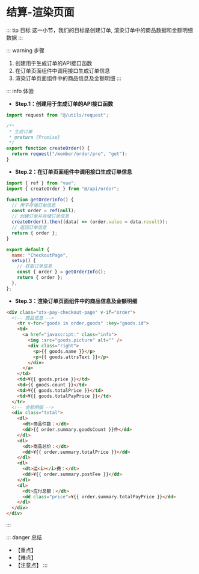 # 结算-渲染页面

::: tip 目标
这一小节，我们的目标是创建订单, 渲染订单中的商品数据和金额明细数据
:::

::: warning 步骤

1. 创建用于生成订单的API接口函数
2. 在订单页面组件中调用接口生成订单信息
3. 渲染订单页面组件中的商品信息及金额明细
:::

::: info 体验

* **Step.1：创建用于生成订单的API接口函数**

```js
import request from "@/utils/request";

/**
 * 生成订单
 * @return {Promise}
 */
export function createOrder() {
  return request("/member/order/pre", "get");
}
```

* **Step.2：在订单页面组件中调用接口生成订单信息**

```js
import { ref } from "vue";
import { createOrder } from "@/api/order";

function getOrderInfo() {
  // 用于存储订单信息
  const order = ref(null);
  // 创建订单并存储订单信息
  createOrder().then((data) => (order.value = data.result));
  // 返回订单信息
  return { order };
}
```

```js
export default {
  name: "CheckoutPage",
  setup() {
    // 获取订单信息
    const { order } = getOrderInfo();
    return { order };
  },
};
```

* **Step.3：渲染订单页面组件中的商品信息及金额明细**

```html
<div class="xtx-pay-checkout-page" v-if="order">
  <!-- 商品信息 -->
    <tr v-for="goods in order.goods" :key="goods.id">
    <td>
      <a href="javascript:" class="info">
        <img :src="goods.picture" alt="" />
        <div class="right">
          <p>{{ goods.name }}</p>
          <p>{{ goods.attrsText }}</p>
        </div>
      </a>
    </td>
    <td>¥{{ goods.price }}</td>
    <td>{{ goods.count }}</td>
    <td>¥{{ goods.totalPrice }}</td>
    <td>¥{{ goods.totalPayPrice }}</td>
  </tr>
  <!-- 金额明细 -->
  <div class="total">
    <dl>
      <dt>商品件数：</dt>
      <dd>{{ order.summary.goodsCount }}件</dd>
    </dl>
    <dl>
      <dt>商品总价：</dt>
      <dd>¥{{ order.summary.totalPrice }}</dd>
    </dl>
    <dl>
      <dt>运<i></i>费：</dt>
      <dd>¥{{ order.summary.postFee }}</dd>
    </dl>
    <dl>
      <dt>应付总额：</dt>
      <dd class="price">¥{{ order.summary.totalPayPrice }}</dd>
    </dl>
  </div>
</div>
```

:::

::: danger 总结

* 【重点】
* 【难点】
* 【注意点】
:::
